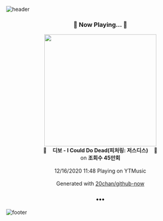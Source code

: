 ![header](https://capsule-render.vercel.app/api?type=wave&height=170&section=header&text=Hi.%20I'm%20SHIFT&fontColor=090707&fontAlignX=45&fontAlignY=65&fontSize=100)

<h3 align="center">🎵 Now Playing... 🎵</h3>
<p align="center">
  <a href="https://music.youtube.com/channel/UC3WMXaoZIR0TO8cXVSSb9tQ">
    <img width="300" src="https://i.ytimg.com/vi/sx-XHtkMa7Y/sddefault.jpg?sqp=-oaymwEWCJADEOEBIAQqCghqEJQEGHgg6AJIWg&rs">
  </a>
  <br>
  🎵&nbsp&nbsp&nbsp <b>디보 - I Could Do Dead(피처링: 저스디스)</b> &nbsp&nbsp&nbsp🎵
  <br>
  on <b>조회수 45만회</b>
  
  <br />
  <br />
  12/16/2020 11:48 Playing on YTMusic
  <br />
  <br />
  Generated with <a href="https://github.com/20chan/github-now">20chan/github-now</a>
</p>

<h3 align="center">•••</h3>

![footer](https://capsule-render.vercel.app/api?type=wave&height=150&section=footer)
